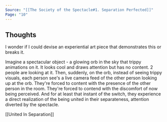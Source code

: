 ```yaml
---
Source: "[[The Society of the Spectacle#1. Separation Perfected]]"
Page: "10"
---
```

## Thoughts
I wonder if I could devise an experiential art piece that demonstrates this or breaks it.

Imagine a spectacular object - a glowing orb in the sky that trippy animations on it. It looks cool and draws attention but has no content. 2 people are looking at it. Then, suddenly, on the orb, instead of seeing trippy visuals, each person see's a live camera feed of the other person looking up at the orb. They're forced to content with the presence of the other person in the room. They're forced to contend with the discomfort of now being perceived. And for at least that instant of the switch, they experience a direct realization of the being united in their separateness, attention diverted by the spectacle. 

[[United In Separation]] 